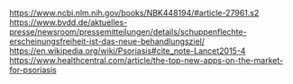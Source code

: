 https://www.ncbi.nlm.nih.gov/books/NBK448194/#article-27961.s2
https://www.bvdd.de/aktuelles-presse/newsroom/pressemitteilungen/details/schuppenflechte-erscheinungsfreiheit-ist-das-neue-behandlungsziel/
https://en.wikipedia.org/wiki/Psoriasis#cite_note-Lancet2015-4
https://www.healthcentral.com/article/the-top-new-apps-on-the-market-for-psoriasis
